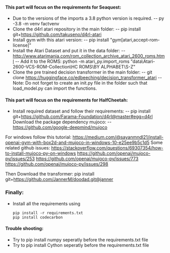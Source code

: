 #### This part will focus on the requirements for Seaquest:

- Due to the versions of the imports a 3.8 python version is required.
  -- py -3.8 -m venv factvenv
- Clone the d4rl atari repository in the main folder:
  -- pip install git+https://github.com/takuseno/d4rl-atari
- Install gym with this atari version:
  -- pip install "gym[atari,accept-rom-license]"
- Install the Atari Dataset and put it in the data folder:
  -- http://www.atarimania.com/rom_collection_archive_atari_2600_roms.html
  -- Add it to the ROMS: python -m atari_py.import_roms "data\Atari-2600-VCS-ROM-Collection\HC ROMS\BY ALPHABET\S-Z"
- Clone the pre trained decision transformer in the main folder:
  -- git clone https://huggingface.co/edbeeching/decision_transformer_atari
  -- Note: Do not forget to create an init.py file in the folder such that load_model.py can import the functions.

#### This part will focus on the requirements for HalfCheetah:

- Install required dataset and follow their requirements:
  -- pip install git+https://github.com/Farama-Foundation/d4rl@master#egg=d4rl
  Download the package dependency mujoco:
  --https://github.com/google-deepmind/mujoco

For windows follow this tutorial: https://medium.com/@sayanmndl21/install-openai-gym-with-box2d-and-mujoco-in-windows-10-e25ee9b5c1d5
Some related github issues:
https://stackoverflow.com/questions/69307354/how-to-install-mujoco-py-on-windows
https://github.com/openai/mujoco-py/issues/253
https://github.com/openai/mujoco-py/issues/773
https://github.com/openai/mujoco-py/issues/298

Then Download the transformer:
pip install git+https://github.com/JannerM/doodad.git@janner

### Finally:

- Install all the requirements using
  ```
  pip install -r requirements.txt
  pip install codecarbon
  ```

#### Trouble shooting:

- Try to pip install numpy seperatly before the requirements.txt file
- Try to pip install Cython seperatly before the requirements.txt file
